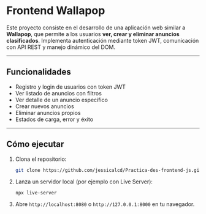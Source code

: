 # Frontend Wallapop

Este proyecto consiste en el desarrollo de una aplicación web similar a **Wallapop**, que permite a los usuarios **ver, crear y eliminar anuncios clasificados**. Implementa autenticación mediante token JWT, comunicación con API REST y manejo dinámico del DOM.

---

## Funcionalidades

- Registro y login de usuarios con token JWT
- Ver listado de anuncios con filtros
- Ver detalle de un anuncio específico
- Crear nuevos anuncios
- Eliminar anuncios propios
- Estados de carga, error y éxito

---

## Cómo ejecutar

1. Clona el repositorio:
   ```bash
   git clone https://github.com/jessicalcd/Practica-des-frontend-js.git
   
2. Lanza un servidor local (por ejemplo con Live Server):
    
    `npx live-server`
    
3. Abre `http://localhost:8080` o `http://127.0.0.1:8000` en tu navegador.   



